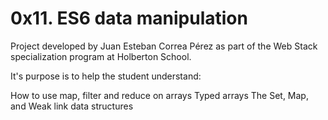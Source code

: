 # 0x11. ES6 data manipulation

Project developed by Juan Esteban Correa Pérez as part of the Web Stack specialization program at Holberton School.

It's purpose is to help the student understand:

How to use map, filter and reduce on arrays
Typed arrays
The Set, Map, and Weak link data structures

